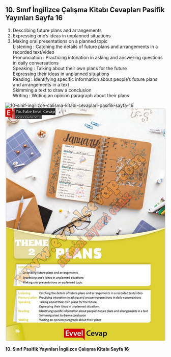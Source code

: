 ## 10. Sınıf İngilizce Çalışma Kitabı Cevapları Pasifik Yayınları Sayfa 16

1. Describing future plans and arrangements  
 2. Expressing one’s ideas in unplanned situations  
 3. Making oral presentations on a planned topic  
 Listening : Catching the details of future plans and arrangements in a recorded text/video  
 Pronunciation : Practicing intonation in asking and answering questions in daily conversations  
 Speaking : Talking about their own plans for the future  
 Expressing their ideas in unplanned situations  
 Reading : Identifying specific information about people’s future plans and arrangements in a text  
 Skimming a text to draw a conclusion  
 Writing : Writing an opinion paragraph about their plans

![10-sinif-ingilizce-calisma-kitabi-cevaplari-pasifik-sayfa-16]()![10-sinif-ingilizce-calisma-kitabi-cevaplari-pasifik-sayfa-16](./image1.webp)

**10. Sınıf Pasifik Yayınları İngilizce Çalışma Kitabı Sayfa 16**